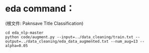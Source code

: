 # eda command：
(根文件: Paknsave Title Classification)
```
cd eda_nlp-master
python code/augment.py --input=../data_cleaning/train.txt --output=../data_cleaning/eda_data_augmented.txt --num_aug=13 --alpha=0.05
```